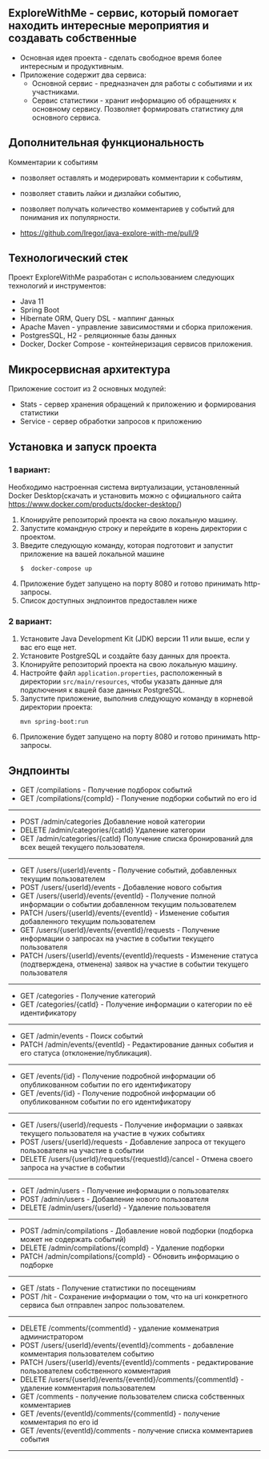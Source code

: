 ## ExploreWithMe - сервис, который помогает находить интересные мероприятия и создавать собственные

- Основная идея проекта - сделать свободное время более интересным и продуктивным. 
- Приложение содержит два сервиса:
  * Основной сервис - предназначен для работы с событиями и их участниками. 
  * Сервис статистики - хранит информацию об обращениях к основному сервису. Позволяет формировать статистику для основного сервиса. 

## Дополнительная функциональность

Комментарии к событиям
- позволяет оставлять и модерировать комментарии к событиям,
- позволяет ставить лайки и дизлайки событию,
- позволяет получать количество комментариев у событий для понимания их популярности.
  
- https://github.com/Iregor/java-explore-with-me/pull/9

## Технологический стек

Проект ExploreWithMe разработан с использованием следующих технологий и инструментов:

- Java 11
- Spring Boot
- Hibernate ORM, Query DSL - маппинг данных
- Apache Maven - управление зависимостями и сборка приложения. 
- PostgresSQL, H2 - реляционные базы данных
- Docker, Docker Compose - контейнеризация сервисов приложения.

## Микросервисная архитектура

Приложение состоит из 2 основных модулей:
- Stats - сервер хранения обращений к приложению и формирования статистики
- Service - сервер обработки запросов к приложению

## Установка и запуск проекта

### 1 вариант:
Необходимо настроенная система виртуализации, установленный Docker Desktop(скачать и установить можно с официального сайта https://www.docker.com/products/docker-desktop/)

1. Клонируйте репозиторий проекта на свою локальную машину.
2. Запустите командную строку и перейдите в корень директории с проектом.
3. Введите следующую команду, которая подготовит и запустит приложение на вашей локальной машине
   ```
   $  docker-compose up
   ```
4. Приложение будет запущено на порту 8080 и готово принимать http-запросы. 
5. Список доступных эндпоинтов предоставлен ниже


### 2 вариант:

1. Установите Java Development Kit (JDK) версии 11 или выше, если у вас его еще нет.
2. Установите PostgreSQL и создайте базу данных для проекта.
3. Клонируйте репозиторий проекта на свою локальную машину.
4. Настройте файл `application.properties`, расположенный в директории `src/main/resources`, чтобы указать данные для подключения к вашей базе данных PostgreSQL.
5. Запустите приложение, выполнив следующую команду в корневой директории проекта:
   ```
   mvn spring-boot:run
   ```
6. Приложение будет запущено на порту 8080 и готово принимать http-запросы. 

Эндпоинты
---
- GET /compilations - Получение подборок событий
- GET /compilations/{compId} - Получение подборки событий по его id
---
- POST /admin/categories Добавление новой категории
- DELETE /admin/categories/{catId} Удаление категории
- GET /admin/categories/{catId} Получение списка бронирований для всех вещей текущего пользователя.
---
- GET /users/{userId}/events - Получение событий, добавленных текущим пользователем
- POST /users/{userId}/events - Добавление нового события
- GET /users/{userId}/events/{eventId} - Получение полной информации о событии добавленном текущим пользователем
- PATCH /users/{userId}/events/{eventId} - Изменение события добавленного текущим пользователем
- GET /users/{userId}/events/{eventId}/requests - Получение информации о запросах на участие в событии текущего пользователя
- PATCH /users/{userId}/events/{eventId}/requests - Изменение статуса (подтверждена, отменена) заявок на участие в событии текущего пользователя
---
- GET /categories - Получение категорий
- GET /categories/{catId} - Получение информации о категории по её идентификатору
---
- GET /admin/events - Поиск событий
- PATCH /admin/events/{eventId} - Редактирование данных события и его статуса (отклонение/публикация).
--- 
- GET /events/{id} - Получение подробной информации об опубликованном событии по его идентификатору
- GET /events/{id} - Получение подробной информации об опубликованном событии по его идентификатору
---
- GET /users/{userId}/requests - Получение информации о заявках текущего пользователя на участие в чужих событиях
- POST /users/{userId}/requests - Добавление запроса от текущего пользователя на участие в событии
- DELETE /users/{userId}/requests/{requestId}/cancel - Отмена своего запроса на участие в событии
---
- GET /admin/users - Получение информации о пользователях
- POST /admin/users - Добавление нового пользователя
- DELETE /admin/users/{userId} - Удаление пользователя
---
- POST /admin/compilations - Добавление новой подборки (подборка может не содержать событий)
- DELETE /admin/compilations/{compId} - Удаление подборки
- PATCH /admin/compilations/{compId} - Обновить информацию о подборке
---
- GET /stats - Получение статистики по посещениям
- POST /hit - Сохранение информации о том, что на uri конкретного сервиса был отправлен запрос пользователем.
---
- DELETE /comments/{commentId} - удаление комменатрия администратором
- POST /users/{userId}/events/{eventId}/comments - добавление комментария пользователем событию
- PATCH /users/{userId}/events/{eventId}/comments - редактирование пользователем собственного комментария
- DELETE /users/{userId}/events/{eventId}/comments/{commentId} - удаление комментария пользователем
- GET /comments - получение пользователем списка собственных комментариев
- GET /events/{eventId}/comments/{commentId} - получение комментария по его id
- GET /events/{eventId}/comments - получение списка комментариев события
---
